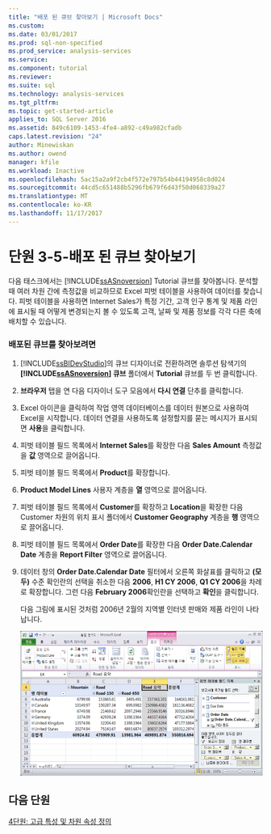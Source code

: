 ```yaml
---
title: "배포 된 큐브 찾아보기 | Microsoft Docs"
ms.custom: 
ms.date: 03/01/2017
ms.prod: sql-non-specified
ms.prod_service: analysis-services
ms.service: 
ms.component: tutorial
ms.reviewer: 
ms.suite: sql
ms.technology: analysis-services
ms.tgt_pltfrm: 
ms.topic: get-started-article
applies_to: SQL Server 2016
ms.assetid: 849c6109-1453-4fe4-a892-c49a982cfadb
caps.latest.revision: "24"
author: Minewiskan
ms.author: owend
manager: kfile
ms.workload: Inactive
ms.openlocfilehash: 5ac15a2a9f2cb4f572e797b54b44194958c8d024
ms.sourcegitcommit: 44cd5c651488b5296fb679f6d43f50d068339a27
ms.translationtype: MT
ms.contentlocale: ko-KR
ms.lasthandoff: 11/17/2017
---
```

# <a name="lesson-3-5---browsing-the-deployed-cube"></a>단원 3-5-배포 된 큐브 찾아보기
다음 태스크에서는 [!INCLUDE[ssASnoversion](../includes/ssasnoversion-md.md)] Tutorial 큐브를 찾아봅니다. 분석할 때 여러 차원 간에 측정값을 비교하므로 Excel 피벗 테이블을 사용하여 데이터를 찾습니다. 피벗 테이블을 사용하면 Internet Sales가 특정 기간, 고객 인구 통계 및 제품 라인에 표시될 때 어떻게 변경되는지 볼 수 있도록 고객, 날짜 및 제품 정보를 각각 다른 축에 배치할 수 있습니다.  
  
### <a name="to-browse-the-deployed-cube"></a>배포된 큐브를 찾아보려면  
  
1.  [!INCLUDE[ssBIDevStudio](../includes/ssbidevstudio-md.md)]의 큐브 디자이너로 전환하려면 솔루션 탐색기의 **[!INCLUDE[ssASnoversion](../includes/ssasnoversion-md.md)] 큐브** 폴더에서 **Tutorial** 큐브를 두 번 클릭합니다.  
  
2.  **브라우저** 탭을 연 다음 디자이너 도구 모음에서 **다시 연결** 단추를 클릭합니다.  
  
3.  Excel 아이콘을 클릭하여 작업 영역 데이터베이스를 데이터 원본으로 사용하여 Excel을 시작합니다. 데이터 연결을 사용하도록 설정할지를 묻는 메시지가 표시되면 **사용**을 클릭합니다.  
  
4.  피벗 테이블 필드 목록에서 **Internet Sales**를 확장한 다음 **Sales Amount** 측정값을 **값** 영역으로 끌어옵니다.  
  
5.  피벗 테이블 필드 목록에서 **Product**를 확장합니다.  
  
6.  **Product Model Lines** 사용자 계층을 **열** 영역으로 끌어옵니다.  
  
7.  피벗 테이블 필드 목록에서 **Customer**를 확장하고 **Location**을 확장한 다음 Customer 차원의 위치 표시 폴더에서 **Customer Geography** 계층을 **행** 영역으로 끌어옵니다.  
  
8.  피벗 테이블 필드 목록에서 **Order Date**를 확장한 다음 **Order Date.Calendar Date** 계층을 **Report Filter** 영역으로 끌어옵니다.  
  
9. 데이터 창의 **Order Date.Calendar Date** 필터에서 오른쪽 화살표를 클릭하고 **(모두)** 수준 확인란의 선택을 취소한 다음 **2006**, **H1 CY 2006**, **Q1 CY 2006**을 차례로 확장합니다. 그런 다음 **February 2006**확인란을 선택하고 **확인**을 클릭합니다.  
  
    다음 그림에 표시된 것처럼 2006년 2월의 지역별 인터넷 판매와 제품 라인이 나타납니다.  
  
    ![지역 및 제품 라인별 인터넷 판매](../analysis-services/media/l3-cube-browser-finish.gif "지역 및 제품 라인별 인터넷 판매")  
  
## <a name="next-lesson"></a>다음 단원  
[4단원: 고급 특성 및 차원 속성 정의](../analysis-services/lesson-4-defining-advanced-attribute-and-dimension-properties.md)  
  
  
  
